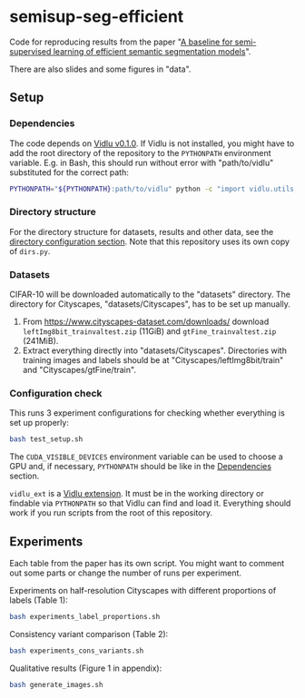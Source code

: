 # semisup-seg-efficient

Code for reproducing results from the paper "[A baseline for semi-supervised learning of efficient semantic segmentation models](https://arxiv.org/abs/2106.07075)".

There are also slides and some figures in "data".

## Setup

### Dependencies

The code depends on [Vidlu v0.1.0](https://github.com/Ivan1248/vidlu/releases/tag/v0.1.0). If Vidlu is not installed, you might have to add the root directory of the repository to the `PYTHONPATH` environment variable. E.g. in Bash, this should run without error with "path/to/vidlu" substituted for the correct path:

```sh
PYTHONPATH="${PYTHONPATH}:path/to/vidlu" python -c "import vidlu.utils; print('success')"
```

### Directory structure

For the directory structure for datasets, results and other data, see the [directory configuration section](https://github.com/Ivan1248/vidlu#directory-configuration). Note that this repository uses its own copy of `dirs.py`.

### Datasets

CIFAR-10 will be downloaded automatically to the "datasets" directory. The directory for Cityscapes, "datasets/Cityscapes", has to be set up manually.

1. From <https://www.cityscapes-dataset.com/downloads/> download `leftImg8bit_trainvaltest.zip` (11GiB) and `gtFine_trainvaltest.zip` (241MiB).
2. Extract everything directly into "datasets/Cityscapes". Directories with training images and labels should be at "Cityscapes/leftImg8bit/train" and "Cityscapes/gtFine/train".

### Configuration check

This runs 3 experiment configurations for checking whether everything is set up properly:

```sh
bash test_setup.sh
```

The `CUDA_VISIBLE_DEVICES` environment variable can be used to choose a GPU and, if necessary, `PYTHONPATH` should be like in the [Dependencies](#dependencies) section.  

`vidlu_ext` is a [Vidlu extension](https://github.com/Ivan1248/Vidlu#extensions). It must be in the working directory or findable via `PYTHONPATH` so that Vidlu can find and load it. Everything should work if you run scripts from the root of this repository.

## Experiments

Each table from the paper has its own script. You might want to comment out some parts or change the number of runs per experiment.

Experiments on half-resolution Cityscapes with different proportions of labels (Table 1):

```sh
bash experiments_label_proportions.sh
```

Consistency variant comparison (Table 2):

```sh
bash experiments_cons_variants.sh
```

Qualitative results (Figure 1 in appendix):

```sh
bash generate_images.sh
```
